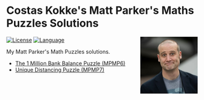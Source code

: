 # Costas Kokke's Matt Parker's Maths Puzzles Solutions

<img src="avatar.jpg" alt="Matt Parker" align="right" width="30%">

[![License](https://img.shields.io/github/license/CostasAK/mpmp)](https://github.com/CostasAK/mpmp/blob/master/LICENSE)
[![Language](https://img.shields.io/github/languages/top/costasak/mpmp)](https://github.com/CostasAK/mpmp)
<!--[![Watchers](https://img.shields.io/github/watchers/costasak/mpmp)](https://github.com/CostasAK/mpmp)
[![Stars](https://img.shields.io/github/stars/costasak/mpmp)](https://github.com/CostasAK/mpmp)
[![Forks](https://img.shields.io/github/forks/costasak/mpmp)](https://github.com/CostasAK/mpmp)-->

My Matt Parker's Math Puzzles solutions.

- [The 1 Million Bank Balance Puzzle (MPMP6)](006-bank-balance/README.md)
- [Unique Distancing Puzzle (MPMP7)](007-unique-distancing)
